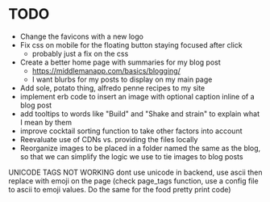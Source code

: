 # TODO


- Change the favicons with a new logo
- Fix css on mobile for the floating button staying focused after click
    - probably just a fix on the css
- Create a better home page with summaries for my blog post
    - https://middlemanapp.com/basics/blogging/
    - I want blurbs for my posts to display on my main page
- Add sole, potato thing, alfredo penne recipes to my site
- implement erb code to insert an image with optional caption inline of a blog post
- add tooltips to words like "Build" and "Shake and strain" to explain what I mean by them
- improve cocktail sorting function to take other factors into account
- Reevaluate use of CDNs vs. providing the files locally
- Reorganize images to be placed in a folder named the same as the blog, so that we can simplify the logic we use to tie images to blog posts

UNICODE TAGS NOT WORKING
dont use unicode in backend, use ascii then replace with emoji on the page (check page_tags function, use a config file to ascii to emoji values. Do the same for the food pretty print code)
